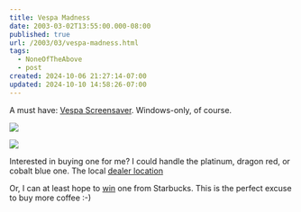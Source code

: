 ```yaml
---
title: Vespa Madness
date: 2003-03-02T13:55:00.000-08:00
published: true
url: /2003/03/vespa-madness.html
tags:
  - NoneOfTheAbove
  - post
created: 2024-10-06 21:27:14-07:00
updated: 2024-10-10 14:58:26-07:00
---
```


A must have: [Vespa Screensaver](http://www.vespausa.com/Downloads/screensaver_vespa.zip). Windows-only, of course.  
  
![](/features_vespa_small.jpg)  
  
![](/piaggio_home_6.jpg)  
  
Interested in buying one for me? I could handle the platinum, dragon red, or cobalt blue one. The local [dealer location](http://www.vespausa.com/Locations/images/maps/bigpeople_map_big.gif)  
  
Or, I can at least hope to [win](http://www.vespausa.com/starbucks.cfm) one from Starbucks. This is the perfect excuse to buy more coffee :-)
